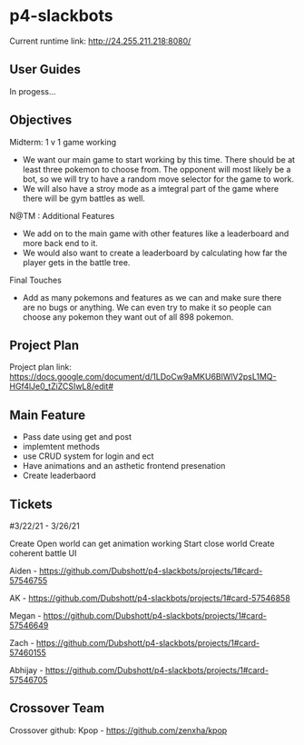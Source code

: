 # p4-slackbots

Current runtime link: http://24.255.211.218:8080/

## User Guides

In progess...

## Objectives

Midterm: 1 v 1 game working

- We want our main game to start working by this time. There should be at least three pokemon to choose from. The opponent will most likely be a bot, so we will try to have a random move selector for the game to work. 
- We will also have a stroy mode as a imtegral part of the game where there will be gym battles as well. 

N@TM : Additional Features
- We add on to the main game with other features like a leaderboard and more back end to it. 
- We would also want to create a leaderboard by calculating how far the player gets in the battle tree. 

 Final Touches
- Add as many pokemons and features as we can and make sure there are no bugs or anything. We can even try to make it so people can choose any pokemon they want out of all 898 pokemon.


## Project Plan

Project plan link: https://docs.google.com/document/d/1LDoCw9aMKU6BlWlV2psL1MQ-HGf4lJe0_tZiZCSIwL8/edit#

## Main Feature
- Pass date using get and post 
- implemtent methods 
- use CRUD system for login and ect
- Have animations and an asthetic frontend presenation 
- Create leaderbaord 



## Tickets

#3/22/21 - 3/26/21

Create Open world can get animation working 
Start close world 
Create coherent battle UI 

Aiden - https://github.com/Dubshott/p4-slackbots/projects/1#card-57546755

AK - https://github.com/Dubshott/p4-slackbots/projects/1#card-57546858

Megan - https://github.com/Dubshott/p4-slackbots/projects/1#card-57546649

Zach - https://github.com/Dubshott/p4-slackbots/projects/1#card-57460155

Abhijay - https://github.com/Dubshott/p4-slackbots/projects/1#card-57546705


## Crossover Team

Crossover github: Kpop - https://github.com/zenxha/kpop








































